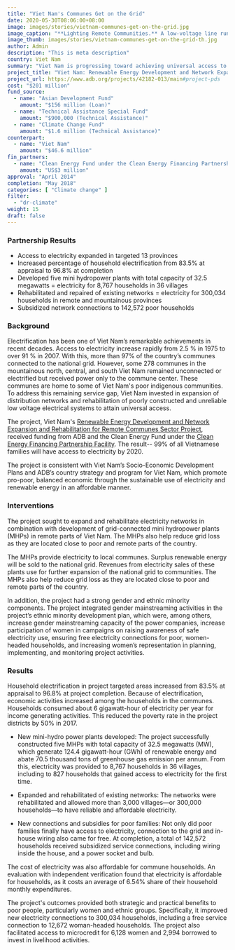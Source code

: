 ```yaml
---
title: "Viet Nam's Communes Get on the Grid"
date: 2020-05-30T08:06:00+08:00
image: images/stories/vietnam-communes-get-on-the-grid.jpg
image_caption: "**Lighting Remote Communities.** A low-voltage line runs through a commune road and has helped bring electricity into these poor communities where some of Viet Nam’s indigenous people live. Hundreds of thousands of households directly benefitted from the project."
image_thumb: images/stories/vietnam-communes-get-on-the-grid-th.jpg
author: Admin
description: "This is meta description"
country: Viet Nam
summary: "Viet Nam is progressing toward achieving universal access to electricity by 2020 after an ADB project with cofinancing from the Clean Energy Fund under Clean Energy Financing Partnership Facility helped provide hundreds of thousands of households with electricity and opened economic opportunities to the men and women of these communes."
project_title: "Viet Nam: Renewable Energy Development and Network Expansion and Rehabilitation for Remote Communes Sector Project"
project_url: https://www.adb.org/projects/42182-013/main#project-pds
cost: "$201 million"
fund_source: 
  - name: "Asian Development Fund"
    amount: "$156 million (Loan)"
  - name: "Technical Assistance Special Fund"
    amount: "$900,000 (Technical Assistance)"
  - name: "Climate Change Fund"
    amount: "$1.6 million (Technical Assistance)"
counterpart:
  - name: "Viet Nam"
    amount: "$46.6 million"
fin_partners: 
  - name: "Clean Energy Fund under the Clean Energy Financing Partnership Facility (Grant)"
    amount: "US$3 million"
approval: "April 2014"
completion: "May 2018"
categories: [ "Climate change" ]
filter:
  - "dr-climate"
weight: 15
draft: false
---
```


### Partnership Results

<ul class="dr-results">
  <li><i class="icon-check-circle"></i> Access to electricity expanded in targeted 13 provinces</li>
  <li><i class="icon-check-circle"></i> Increased  percentage of household electrification from 83.5% at appraisal to 96.8% at completion</li>
  <li><i class="icon-check-circle"></i> Developed five mini hydropower plants with total capacity of 32.5 megawatts = electricity for 8,767 households in 36 villages</li>
  <li><i class="icon-check-circle"></i> Rehabilitated and repaired of existing networks = electricity for 300,034 households in remote and mountainous provinces</li>
  <li><i class="icon-check-circle"></i> Subsidized network connections to 142,572 poor households </li>
</ul>

### Background

Electrification has been one of Viet Nam’s remarkable achievements in recent decades. Access to electricity increase rapidly from 2.5 % in 1975 to over 91 % in 2007.  With this, more than 97% of the country’s communes connected to the national grid. However, some 278 communes in the mountainous north, central, and south Viet Nam remained unconnected or electrified but received power only to the commune center. These communes are home to some of Viet Nam's poor indigenous communities. To address this remaining service gap, Viet Nam invested in expansion of distribution networks and rehabilitation of poorly constructed and unreliable low voltage electrical systems to attain universal access.

The project, Viet Nam's [Renewable Energy Development and Network Expansion and Rehabilitation for Remote Communes Sector Project](https://www.adb.org/projects/documents/vie-42182-013-pcr), received funding from ADB and the Clean Energy Fund under the [Clean Energy Financing Partnership Facility](./modalities/financing-partnership-facilities/clean-energy-financing-partnership-facility/). The result-- 99% of all Vietnamese families will have access to electricity by 2020.

The project is consistent with Viet Nam’s Socio-Economic Development Plans and ADB’s country strategy and program for Viet Nam, which promote pro-poor, balanced economic through the sustainable use of electricity and renewable energy in an affordable manner. 

### Interventions

The project sought to expand and rehabilitate electricity networks in combination with development of grid-connected mini hydropower plants (MHPs) in remote parts of Viet Nam.  The MHPs also help reduce grid loss as they are located close to poor and remote parts of the country. 

The MHPs provide electricity to local communes. Surplus renewable energy will be sold to the national grid. Revenues from electricity sales of these plants use for further expansion of the national grid to communities.  The MHPs also help reduce grid loss as they are located close to poor and remote parts of the country.

In addition, the project had a strong gender and ethnic minority components.  The project integrated gender mainstreaming activities in the project’s ethnic minority development plan, which were, among others, increase gender mainstreaming capacity of the power companies, increase participation of women in campaigns on raising awareness of safe electricity use, ensuring free electricity connections for poor, women-headed households, and increasing women’s representation in planning, implementing, and monitoring project activities.

### Results

Household electrification in project targeted areas increased from 83.5% at appraisal to 96.8% at project completion. Because of electrification, economic activities increased among the households in the communes. Households consumed about 6 gigawatt-hour of electricity per year for income generating activities. This reduced the poverty rate in the project districts by 50% in 2017.

* New mini-hydro power plants developed: The project successfully constructed five MHPs with total capacity of 32.5 megawatts (MW), which generate 124.4 gigawatt-hour (GWh) of renewable energy and abate 70.5 thousand tons of greenhouse gas emission per annum. From this, electricity was provided to 8,767 households in 36 villages, including to 827 households that gained access to electricity for the first time.

* Expanded and rehabilitated of existing networks: The networks were rehabilitated and allowed more than 3,000 villages—or 300,000 households—to have reliable and affordable electricity.

* New connections and subsidies for poor families: Not only did poor families finally have access to electricity, connection to the grid and in-house wiring also came for free. At completion, a total of 142,572 households received subsidized service connections, including wiring inside the house, and a power socket and bulb.

The cost of electricity was also affordable for commune households. An evaluation with independent verification found that electricity is affordable for households, as it costs an average of 6.54% share of their household monthly expenditures. 

The project's outcomes provided both strategic and practical benefits to poor people, particularly women and ethnic groups. Specifically, it improved new electricity connections to 300,034 households, including a free service connection to 12,672 woman-headed households. The project also facilitated access to microcredit for 6,128 women and 2,994 borrowed to invest in livelihood activities.